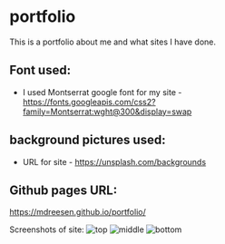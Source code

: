 # portfolio
This is a portfolio about me and what sites I have done.

## Font used:
 * I used Montserrat google font for my site - https://fonts.googleapis.com/css2?family=Montserrat:wght@300&display=swap
 
 ## background pictures used:
 * URL for site - https://unsplash.com/backgrounds

 ## Github pages URL:
 https://mdreesen.github.io/portfolio/
 
 Screenshots of site:
![top](https://user-images.githubusercontent.com/56687081/89149441-b4a78e80-d519-11ea-80bc-25682c8e378f.png)
![middle](https://user-images.githubusercontent.com/56687081/89149438-b3766180-d519-11ea-99c4-366d5256e39b.png)
![bottom](https://user-images.githubusercontent.com/56687081/89149431-afe2da80-d519-11ea-87e3-03b979fe8fbf.png)
